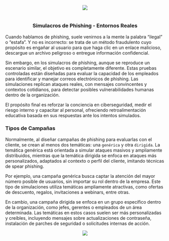 <p align="center">
  <a href="https://github.com/DenverCoder1/readme-typing-svg"><img src="https://readme-typing-svg.herokuapp.com?color=D1F700&width=450&lines=Configurar+GoPhish,+Mailgun,+Cloudflare"></a>
</p>

<h1 align="center"></h1>

<h3 align="center">Simulacros de Phishing - Entornos Reales </h3>

Cuando hablamos de phishing, suele venirnos a la mente la palabra “ilegal” o “estafa”. Y no es incorrecto: se trata de un método fraudulento cuyo propósito es engañar al usuario para que haga clic en un enlace malicioso, descargue un archivo peligroso o entregue información confidencial.

Sin embargo, en los simulacros de phishing, aunque se reproduce un escenario similar, el objetivo es completamente diferente. Estas pruebas controladas están diseñadas para evaluar la capacidad de los empleados para identificar y manejar correos electrónicos de phishing. Las simulaciones replican ataques reales, con mensajes convincentes y contextos cotidianos, para detectar posibles vulnerabilidades humanas dentro de la organización.

El propósito final es reforzar la conciencia en ciberseguridad, medir el riesgo interno y capacitar al personal, ofreciendo retroalimentación educativa basada en sus respuestas ante los intentos simulados.

### Tipos de Campañas
Normalmente, al diseñar campañas de phishing para evaluarlas con el cliente, se crean al menos dos temáticas: una `genérica` y otra `dirigida`. La temática genérica está orientada a simular ataques masivos y ampliamente distribuidos, mientras que la temática dirigida se enfoca en ataques más personalizados, adaptados al contexto o perfil del cliente, imitando técnicas de spear phishing.

Por ejemplo, una campaña genérica busca captar la atención del mayor número posible de usuarios, sin importar su rol dentro de la empresa. Este tipo de simulaciones utiliza temáticas ampliamente atractivas, como ofertas de descuento, regalos, invitaciones a webinars, entre otras.

En cambio, una campaña dirigida se enfoca en un grupo específico dentro de la organización, como jefes, gerentes o empleados de un área determinada. Las temáticas en estos casos suelen ser más personalizadas y creíbles, incluyendo mensajes sobre actualizaciones de contraseña, instalación de parches de seguridad o solicitudes internas de acción.

<p align="center">
   <img src="https://github.com/R3LI4NT/articulos/blob/main/Pentesting/ING-SOCIAL/img/phishing_campa%C3%B1as.png">
</p>

<h1 align="center"></h1>
